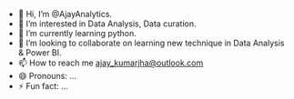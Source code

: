 - 👋 Hi, I’m @AjayAnalytics.
- 👀 I’m interested in Data Analysis, Data curation.
- 🌱 I’m currently learning python.
- 💞️ I’m looking to collaborate on learning new technique in Data Analysis & Power BI.
- 📫 How to reach me ajay_kumarjha@outlook.com
- 😄 Pronouns: ...
- ⚡ Fun fact: ...

<!---
AjayAnalytics/AjayAnalytics is a ✨ special ✨ repository because its `README.md` (this file) appears on your GitHub profile.
You can click the Preview link to take a look at your changes.
--->
